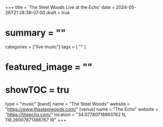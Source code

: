 +++
title = 'The Steel Woods Live at the Echo'
date = 2024-05-26T21:28:38-07:00
draft = true
# summary = ""
categories = ["live music"]
tags = [
  ""
  ]
# featured_image = ""
# showTOC = tru
type = "music"
[band]
  name = "The Steel Woods"
  website = "https://www.thesteelwoods.com/"
[venue]
  name = "The Echo"
  website = "https://theecho.com/"
  location = "34.07780718893762 N, 118.26007871366767 W"
+++

<!--more-->

